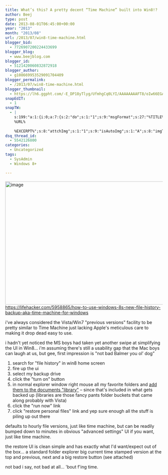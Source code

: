 ```yaml
---
title: What’s this? A pretty decent “Time Machine” built into Win8!?
author: Beej
type: post
date: 2013-08-01T06:45:00+00:00
year: "2013"
month: "2013/08"
url: /2013/07/win8-time-machine.html
blogger_bid:
  - 7726907200224433699
blogger_blog:
  - www.beejblog.com
blogger_id:
  - 5121420060832872918
blogger_author:
  - g108669953529091704409
blogger_permalink:
  - /2013/07/win8-time-machine.html
blogger_thumbnail:
  - https://lh6.ggpht.com/-E_DP18yTlyg/UfmhgCq0LYI/AAAAAAAAFT8/oIw66EGADnM/image_thumb%25255B3%25255D.png?imgmax=800
snapEdIT:
  - 1
snapTW:
  - |
    s:199:"a:1:{i:0;a:7:{s:2:"do";s:1:"1";s:9:"msgFormat";s:27:"%TITLE%
    %URL%
    
    %EXCERPT%";s:8:"attchImg";s:1:"1";s:9:"isAutoImg";s:1:"A";s:8:"imgToUse";s:0:"";s:9:"isAutoURL";s:1:"A";s:8:"urlToUse";s:0:"";}}";
dsq_thread_id:
  - 5542126800
categories:
  - Uncategorized
tags:
  - SysAdmin
  - Windows 8+

---
```

[<img align="right" alt="image" border="0" src="https://lh6.ggpht.com/-E_DP18yTlyg/UfmhgCq0LYI/AAAAAAAAFT8/oIw66EGADnM/image_thumb%25255B3%25255D.png?imgmax=800" height="393" style="background-image: none; border-bottom: 0px; border-left: 0px; border-right: 0px; border-top: 0px; display: inline; float: right; margin: 5px 0px 0px 10px; padding-left: 0px; padding-right: 0px; padding-top: 0px;" title="image" width="646" />][1] 
  
<https://lifehacker.com/5958865/how-to-use-windows-8s-new-file-history-backup-aka-time-machine-for-windows> 
  
i've always considered the Vista/Win7 "previous versions" facility to be pretty similar to Time Machine just lacking Apple's meticulous care to making it drop dead easy to use. 
  
i hadn't yet noticed the MS boys had taken yet another swipe at simplifying the UI in Win8... i'm assuming there's still a usability gap that the Mac boys can laugh at us, but gee, first impression is "not bad Balmer you ol’ dog”

  1. search for "file history" in win8 home screen 
  2. fire up the ui 
  3. select my backup drive 
  4. click the "turn on" button 
  5. in normal explorer window right mouse all my favorite folders and <a href="https://marcoditullio.wordpress.com/2012/10/29/windows-8-file-history-add-custom-folders/" target="_blank">add them to the documents "library"</a> &#8211; since that's included in what gets backed up (libraries are those fancy pants folder buckets that came along probably with Vista) 
  6. click the "run now" link 
  7. click "restore personal files" link and yep sure enough all the stuff is piling up out there

defaults to hourly file versions, just like time machine, but can be readily bumped down to minutes in obvious "advanced settings" UI if you want, just like time machine. 
  
the restore UI is clean simple and has exactly what I'd want/expect out of the box... a standard folder explorer big current time stamped version at the top and previous, next and a big restore button (see attached) 
  
not bad i say, not bad at all... 'bout f'ing time.

 [1]: https://lh3.ggpht.com/-Xh2JUo3h_YI/UfmhfMF5ItI/AAAAAAAAFT0/u_K5cJ6GDOs/s1600-h/image%25255B5%25255D.png